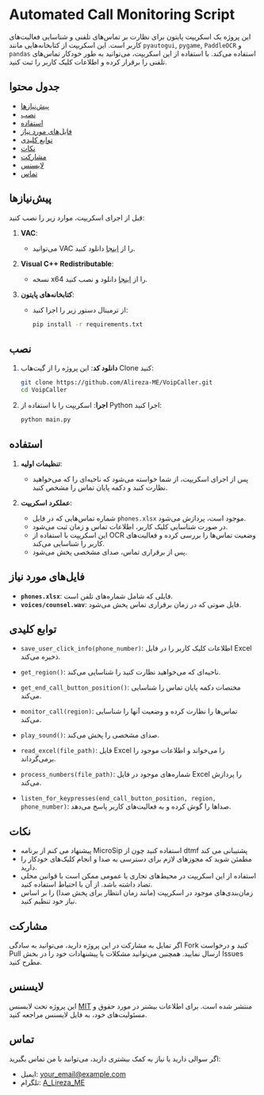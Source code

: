 
# Automated Call Monitoring Script

این پروژه یک اسکریپت پایتون برای نظارت بر تماس‌های تلفنی و شناسایی فعالیت‌های کاربر است. این اسکریپت از کتابخانه‌هایی مانند `pyautogui`, `pygame`, `PaddleOCR` و `pandas` استفاده می‌کند. با استفاده از این اسکریپت، می‌توانید به طور خودکار تماس‌های تلفنی را برقرار کرده و اطلاعات کلیک کاربر را ثبت کنید.

## جدول محتوا
- [پیش‌نیازها](#پیش‌نیازها)
- [نصب](#نصب)
- [استفاده](#استفاده)
- [فایل‌های مورد نیاز](#فایل‌های-مورد-نیاز)
- [توابع کلیدی](#توابع-کلیدی)
- [نکات](#نکات)
- [مشارکت](#مشارکت)
- [لایسنس](#لایسنس)
- [تماس](#تماس)

## پیش‌نیازها

قبل از اجرای اسکریپت، موارد زیر را نصب کنید:

1. **VAC**:
   - می‌توانید VAC را از [اینجا](https://vac.muzychenko.net/en/download.htm) دانلود کنید.

2. **Visual C++ Redistributable**:
   - نسخه x64 را از [اینجا](https://support.microsoft.com/en-us/help/2977003/the-latest-supported-visual-c-downloads) دانلود و نصب کنید.

3. **کتابخانه‌های پایتون**:
   - از ترمینال دستور زیر را اجرا کنید:
     ```bash
     pip install -r requirements.txt
     ```

## نصب

1. **دانلود کد**: این پروژه را از گیت‌هاب Clone کنید:
   ```bash
   git clone https://github.com/Alireza-ME/VoipCaller.git
   cd VoipCaller
   ```

2. **اجرا**: اسکریپت را با استفاده از Python اجرا کنید:
   ```bash
   python main.py
   ```

## استفاده

1. **تنظیمات اولیه**:
   - پس از اجرای اسکریپت، از شما خواسته می‌شود که ناحیه‌ای را که می‌خواهید نظارت کنید و دکمه پایان تماس را مشخص کنید.
   
2. **عملکرد اسکریپت**:
   - شماره تماس‌هایی که در فایل `phones.xlsx` موجود است، پردازش می‌شود.
   - در صورت شناسایی کلیک کاربر، اطلاعات تماس و زمان ثبت می‌شود.
   - این اسکریپت با استفاده از OCR وضعیت تماس‌ها را بررسی کرده و فعالیت‌های کاربر را شناسایی می‌کند.
   - پس از برقراری تماس، صدای مشخصی پخش می‌شود.

## فایل‌های مورد نیاز

- **`phones.xlsx`**: فایلی که شامل شماره‌های تلفن است.
- **`voices/counsel.wav`**: فایل صوتی که در زمان برقراری تماس پخش می‌شود.

## توابع کلیدی

- `save_user_click_info(phone_number)`: اطلاعات کلیک کاربر را در فایل Excel ذخیره می‌کند.
  
- `get_region()`: ناحیه‌ای که می‌خواهید نظارت کنید را شناسایی می‌کند.
  
- `get_end_call_button_position()`: مختصات دکمه پایان تماس را شناسایی می‌کند.
  
- `monitor_call(region)`: تماس‌ها را نظارت کرده و وضعیت آنها را شناسایی می‌کند.
  
- `play_sound()`: صدای مشخصی را پخش می‌کند.
  
- `read_excel(file_path)`: فایل Excel را می‌خواند و اطلاعات موجود را برمی‌گرداند.
  
- `process_numbers(file_path)`: شماره‌های موجود در فایل Excel را پردازش می‌کند.
  
- `listen_for_keypresses(end_call_button_position, region, phone_number)`: صداها را گوش کرده و به فعالیت‌های کاربر پاسخ می‌دهد.

## نکات

- پیشنهاد می کنم از برنامه MicroSip استفاده کنید چون از dtmf پشتیبانی می کند
- مطمئن شوید که مجوزهای لازم برای دسترسی به صدا و انجام کلیک‌های خودکار را دارید.
- استفاده از این اسکریپت در محیط‌های تجاری یا عمومی ممکن است با قوانین محلی تضاد داشته باشد. از آن با احتیاط استفاده کنید.
- زمان‌بندی‌های موجود در اسکریپت (مانند زمان انتظار برای پخش صدا) را بر اساس نیاز خود تنظیم کنید.

## مشارکت

اگر تمایل به مشارکت در این پروژه دارید، می‌توانید به سادگی Fork کنید و درخواست Pull ارسال نمایید. همچنین می‌توانید مشکلات یا پیشنهادات خود را در بخش Issues مطرح کنید.

## لایسنس

این پروژه تحت لایسنس [MIT](LICENSE) منتشر شده است. برای اطلاعات بیشتر در مورد حقوق و مسئولیت‌های خود، به فایل لایسنس مراجعه کنید.

## تماس

اگر سوالی دارید یا نیاز به کمک بیشتری دارید، می‌توانید با من تماس بگیرید:
- ایمیل: your_email@example.com
- تلگرام: [A_Lireza_ME](https://t.me/A_Lireza_ME)

